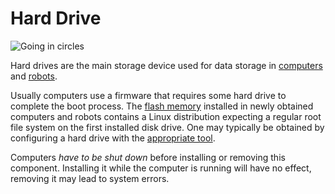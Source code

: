 # Hard Drive
![Going in circles](item:better_cc:hard_drive_large)

Hard drives are the main storage device used for data storage in [computers](../block/computer.md) and [robots](robot.md).

Usually computers use a firmware that requires some hard drive to complete the boot process. The [flash memory](flash_memory.md) installed in newly obtained computers and robots contains a Linux distribution expecting a regular root file system on the first installed disk drive. One may typically be obtained by configuring a hard drive with the [appropriate tool](wrench.md).

Computers *have to be shut down* before installing or removing this component. Installing it while the computer is running will have no effect, removing it may lead to system errors.
